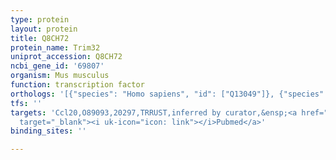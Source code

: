 ```yaml
---
type: protein
layout: protein
title: Q8CH72
protein_name: Trim32
uniprot_accession: Q8CH72
ncbi_gene_id: '69807'
organism: Mus musculus
function: transcription factor
orthologs: '[{"species": "Homo sapiens", "id": ["Q13049"]}, {"species": "Rattus norvegicus", "id": ["Q66H79"]}]'
tfs: ''
targets: 'Ccl20,O89093,20297,TRRUST,inferred by curator,&ensp;<a href="https://www.ncbi.nlm.nih.gov/pubmed/?term=20054338%5Buid%5D+OR+29087512%5Buid%5D"
  target="_blank"><i uk-icon="icon: link"></i>Pubmed</a>'
binding_sites: ''

---
```


